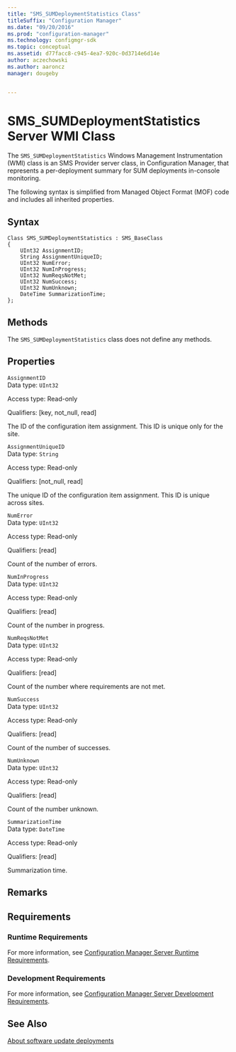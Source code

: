 ```yaml
---
title: "SMS_SUMDeploymentStatistics Class"
titleSuffix: "Configuration Manager"
ms.date: "09/20/2016"
ms.prod: "configuration-manager"
ms.technology: configmgr-sdk
ms.topic: conceptual
ms.assetid: d77facc8-c945-4ea7-920c-0d3714e6d14e
author: aczechowski
ms.author: aaroncz
manager: dougeby


---
```

# SMS_SUMDeploymentStatistics Server WMI Class
The `SMS_SUMDeploymentStatistics` Windows Management Instrumentation (WMI) class is an SMS Provider server class, in Configuration Manager, that represents a per-deployment summary for SUM deployments in-console monitoring.  

 The following syntax is simplified from Managed Object Format (MOF) code and includes all inherited properties.  

## Syntax  

```  
Class SMS_SUMDeploymentStatistics : SMS_BaseClass  
{  
    UInt32 AssignmentID;  
    String AssignmentUniqueID;  
    UInt32 NumError;  
    UInt32 NumInProgress;  
    UInt32 NumReqsNotMet;  
    UInt32 NumSuccess;  
    UInt32 NumUnknown;  
    DateTime SummarizationTime;  
};  
```  

## Methods  
 The `SMS_SUMDeploymentStatistics` class does not define any methods.  

## Properties  
 `AssignmentID`  
 Data type: `UInt32`  

 Access type: Read-only  

 Qualifiers: [key, not_null, read]  

 The ID of the configuration item assignment. This ID is unique only for the site.  

 `AssignmentUniqueID`  
 Data type: `String`  

 Access type: Read-only  

 Qualifiers: [not_null, read]  

 The unique ID of the configuration item assignment. This ID is unique across sites.  

 `NumError`  
 Data type: `UInt32`  

 Access type: Read-only  

 Qualifiers: [read]  

 Count of the number of errors.  

 `NumInProgress`  
 Data type: `UInt32`  

 Access type: Read-only  

 Qualifiers: [read]  

 Count of the number in progress.  

 `NumReqsNotMet`  
 Data type: `UInt32`  

 Access type: Read-only  

 Qualifiers: [read]  

 Count of the number where requirements are not met.  

 `NumSuccess`  
 Data type: `UInt32`  

 Access type: Read-only  

 Qualifiers: [read]  

 Count of the number of successes.  

 `NumUnknown`  
 Data type: `UInt32`  

 Access type: Read-only  

 Qualifiers: [read]  

 Count of the number unknown.  

 `SummarizationTime`  
 Data type: `DateTime`  

 Access type: Read-only  

 Qualifiers: [read]  

 Summarization time.   

## Remarks  

## Requirements  

### Runtime Requirements  
 For more information, see [Configuration Manager Server Runtime Requirements](../../../develop/core/reqs/server-runtime-requirements.md).  

### Development Requirements  
 For more information, see [Configuration Manager Server Development Requirements](../../../develop/core/reqs/server-development-requirements.md).  

## See Also  
 [About software update deployments](../../sum/about-software-updates-deployments.md)
